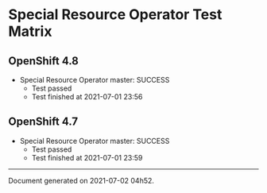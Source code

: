 
Special Resource Operator Test Matrix
=====================================

OpenShift 4.8
-------------


* Special Resource Operator master: SUCCESS
  - Test passed
  - Test finished at 2021-07-01 23:56

OpenShift 4.7
-------------


* Special Resource Operator master: SUCCESS
  - Test passed
  - Test finished at 2021-07-01 23:59


---
Document generated on 2021-07-02 04h52.
